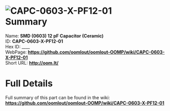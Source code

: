 
![CAPC-0603-X-PF12-01](https://github.com/oomlout/oomlout-OOMP/blob/master/parts/CAPC-0603-X-PF12-01/CAPC-0603-X-PF12-01_420.jpg)   
Summary
=================
  
Name: __SMD (0603) 12 pF Capacitor (Ceramic)__    
ID: __CAPC-0603-X-PF12-01__   
Hex ID: ____   
WebPage: __https://github.com/oomlout/oomlout-OOMP/wiki/CAPC-0603-X-PF12-01__   
Short URL: __http://oom.lt/__   

Full Details
==========================
Full summary of this part can be found in the wiki:   
__https://github.com/oomlout/oomlout-OOMP/wiki/CAPC-0603-X-PF12-01__    

